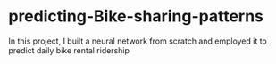 # predicting-Bike-sharing-patterns
In this project, I built a neural network from scratch and  employed it to predict daily bike rental ridership
